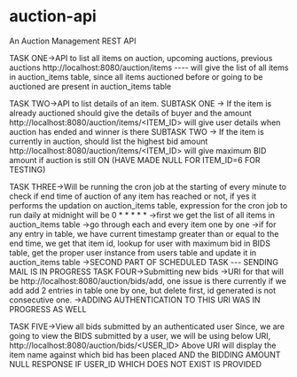 # auction-api
An Auction Management REST API

TASK ONE->API to list all items on auction, upcoming auctions, previous auctions
	http://localhost:8080/auction/items ---- will give the list of all items in auction_items table, since all items auctioned before or going to be auctioned
									 are present in auction_items table
									 
TASK TWO->API to list details of an item.
			SUBTASK ONE -> If the item is already auctioned should give the details of buyer and the amount
				http://localhost:8080/auction/items/<ITEM_ID> will give user details when auction has ended and winner is there
			SUBTASK TWO -> If the item is currently in auction, should list the highest bid amount
				http://localhost:8080/auction/items/<ITEM_ID> will give maximum BID amount if auction is still ON 
				(HAVE MADE NULL FOR ITEM_ID=6 FOR TESTING)
				
TASK THREE->Will be running the cron job at the starting of every minute to check if end time of auction of any item has reached or not,
			if yes it performs the updation on auction_items table, expression for the cron job to run daily at midnight will be 0 * * * * *
				->first we get the list of all items in auction_items table
				->go through each and every item one by one
				->if for any entry in table, we have current timestamp greater than or equal to the end time, we get that item id, 
				lookup for user with maximum bid in BIDS table, get the proper user instance from users table and update it in auction_items table
				->SECOND PART OF SCHEDULED TASK --- SENDING MAIL IS IN PROGRESS
TASK FOUR->Submitting new bids
			->URI for that will be http://localhost:8080/auction/bids/add, one issue is there currently if we add add 2 entries in table one by one, but delete first, id generated is not consecutive one.
			->ADDING AUTHENTICATION TO THIS URI WAS IN PROGRESS AS WELL
				
TASK FIVE->View all bids submitted by an authenticated user
		Since, we are going to view the BIDS submitted by a user, we will be using below URI,
			http://localhost:8080/auction/bids/<USER_ID>
			Above URI will display the item name against which bid has been placed AND the BIDDING AMOUNT
			NULL RESPONSE IF USER_ID WHICH DOES NOT EXIST IS PROVIDED

